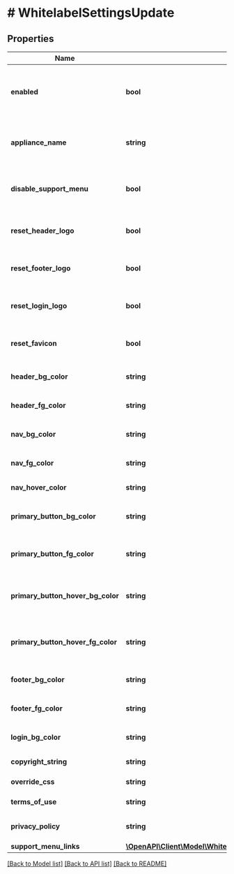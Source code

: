 # # WhitelabelSettingsUpdate

## Properties

Name | Type | Description | Notes
------------ | ------------- | ------------- | -------------
**enabled** | **bool** | Can be used to enable / disable whitelabel feature | [optional]
**appliance_name** | **string** | Appliance name. Master account only | [optional]
**disable_support_menu** | **bool** | Can be used to disable support menu | [optional]
**reset_header_logo** | **bool** | Resets header logo to default header logo | [optional]
**reset_footer_logo** | **bool** | Resets footer logo to default footer logo | [optional]
**reset_login_logo** | **bool** | Resets login logo to default login logo | [optional]
**reset_favicon** | **bool** | Resets favicon to default favicon | [optional]
**header_bg_color** | **string** | Header background color | [optional]
**header_fg_color** | **string** | Header foreground color | [optional]
**nav_bg_color** | **string** | Nav background color | [optional]
**nav_fg_color** | **string** | Nav foreground color | [optional]
**nav_hover_color** | **string** | Nav hover color | [optional]
**primary_button_bg_color** | **string** | Primary button background color | [optional]
**primary_button_fg_color** | **string** | Primary button foreground color | [optional]
**primary_button_hover_bg_color** | **string** | Primary button hover background color | [optional]
**primary_button_hover_fg_color** | **string** | Primary button hover foreground color | [optional]
**footer_bg_color** | **string** | Footer background color | [optional]
**footer_fg_color** | **string** | Footer foreground color | [optional]
**login_bg_color** | **string** | Login background color | [optional]
**copyright_string** | **string** | Copyright String | [optional]
**override_css** | **string** | Override CSS | [optional]
**terms_of_use** | **string** | Terms of use content | [optional]
**privacy_policy** | **string** | Privacy policy content | [optional]
**support_menu_links** | [**\OpenAPI\Client\Model\WhitelabelSettingsUpdateSupportMenuLinks[]**](WhitelabelSettingsUpdateSupportMenuLinks.md) |  | [optional]

[[Back to Model list]](../../README.md#models) [[Back to API list]](../../README.md#endpoints) [[Back to README]](../../README.md)
